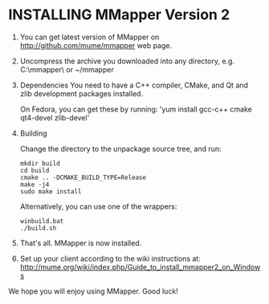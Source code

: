 INSTALLING MMapper Version 2
============================

1.  You can get latest version of MMapper on http://github.com/mume/mmapper web page.
  
2.  Uncompress the archive you downloaded into any directory,
    e.g. C:\mmapper\ or ~/mmapper

3.  Dependencies
    You need to have a C++ compiler, CMake, and Qt and zlib development packages installed.

    On Fedora, you can get these by running:
    'yum install gcc-c++ cmake qt4-devel zlib-devel'

4.  Building

    Change the directory to the unpackage source tree, and run:

        mkdir build
        cd build
        cmake .. -DCMAKE_BUILD_TYPE=Release
        make -j4
        sudo make install

    Alternatively, you can use one of the wrappers:

        winbuild.bat
        ./build.sh

5.  That's all. MMapper is now installed.
    
6.  Set up your client according to the wiki instructions at:
    http://mume.org/wiki/index.php/Guide_to_install_mmapper2_on_Windows

We hope you will enjoy using MMapper. Good luck!

